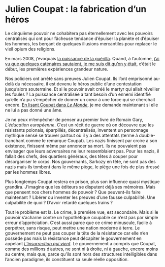 # Julien Coupat : la fabrication d’un héros

Le cinquième pouvoir ne cohabitera pas éternellement avec les pouvoirs centralisés qui ont pour fâcheuse tendance d’épuiser la planète et d’épuiser les hommes, les berçant de quelques illusions mercantiles pour replacer le vieil opium des religions.<span id="more-6774"></span>

En mars 2008, j’évoquais [la puissance de la guérilla](https://tcrouzet.com/2008/03/30/la-premiere-puissance-mondiale-c%E2%80%99est-la-guerilla/). Quand, à l’automne, [j’ai vu que quelques caténaires sautaient, je me suis dit qu’on y était](https://tcrouzet.com/2008/11/10/sncf-hors-tension/), c’était le début, les premières expériences grandeur nature.

Nos policiers ont arrêté sans preuves Julien Coupat. Ils l’ont emprisonné au-delà du nécessaire, il est devenu le héros public d’une contestation jusqu’alors souterraine. Et si le pouvoir avait créé le martyr qui allait réveiller les foules ? La puissance centralisée a tant besoin d’un ennemi identifié qu’elle n’a pu s’empêcher de donner un cœur à une force qui se cherchait encore. [En lisant Coupat dans *Le Monde*](http://www.lemonde.fr/societe/article/2009/05/25/julien-coupat-la-prolongation-de-ma-detention-est-une-petite-vengeance_1197456_3224.html), je me demande maintenant si elle ne lui a pas donné une âme.

Je ne peux m’empêcher de penser au premier livre de Romain Gary, *L’éducation européenne*. C’est un récit de guerre où on découvre que les résistants polonais, éparpillés, décentralisés, inventent un personnage mythique sensé se trouver partout où il y a des attentats (terme à double-tranchant comme le remarque Coupat). Les nazis finissent par croire à son existence, finissent même par annoncer sa mort. Ils ne pouvaient pas envisager que leurs adversaires ne leur ressemblaient pas. Pour les nazis, il fallait des chefs, des quartiers généraux, des têtes à couper pour désorganiser le corps. Nos gouvernants, Sarkozy en tête, ne sont pas des nazis mais ils tombent dans le même piège, le piège une fois de plus dressé par les hommes libres.

Plus longtemps Coupat restera en prison, plus son influence quasi mystique grandira. J’imagine que les éditeurs se disputent déjà ses mémoires. Mais que pensent nos chers hommes de pouvoir ? Que peuvent-ils faire maintenant ? Libérer ou inventer les preuves d’une fausse culpabilité. Une culpabilité de quoi ? D’avoir retardé quelques trains ?

Tout le problème est là. Le crime, à première vue, est secondaire. Mais si le pouvoir s’acharne contre un hypothétique coupable ce n’est pas par simple erreur d’appréciation. C’est aussi parce que ce crime minuscule, facile à perpétrer, sans risque, peut mettre une nation moderne à terre. Le gouvernement ne peut pas couper la tête de la résistance car elle n’en possède pas mais la résistance peut décapiter le gouvernement en appelant [*L’insurrection qui vient*](http://rebellyon.info/article5710.html). Le gouvernement a compris que Coupat, comme des millions d’autres, ne sont ni à droite, ni à gauche, encore moins au centre, mais que, parce qu’ils sont hors des structures intelligibles dans l’ancien paradigme, ils constituent sa seule réelle opposition.